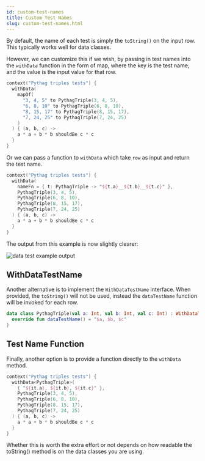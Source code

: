 ```yaml
---
id: custom-test-names
title: Custom Test Names
slug: custom-test-names.html
---
```



By default, the name of each test is simply the `toString()` on the input row. This typically works well for data
classes.

However, we can customize this if we wish, by passing in test names into the `withData` function in the form of map,
where the key is the test name, and the value is the input value for that row.

```kotlin
context("Pythag triples tests") {
  withData(
    mapOf(
      "3, 4, 5" to PythagTriple(3, 4, 5),
      "6, 8, 10" to PythagTriple(6, 8, 10),
      "8, 15, 17" to PythagTriple(8, 15, 17),
      "7, 24, 25" to PythagTriple(7, 24, 25)
    )
  ) { (a, b, c) ->
    a * a + b * b shouldBe c * c
  }
}
```

Or we can pass a function to `withData` which take `row` as input and return the test name.

```kotlin
context("Pythag triples tests") {
  withData(
    nameFn = { t: PythagTriple -> "${t.a}__${t.b}__${t.c}" },
    PythagTriple(3, 4, 5),
    PythagTriple(6, 8, 10),
    PythagTriple(8, 15, 17),
    PythagTriple(7, 24, 25)
  ) { (a, b, c) ->
    a * a + b * b shouldBe c * c
  }
}
```

The output from this example is now slightly clearer:

![data test example output](datatest3.png)

## WithDataTestName

Another alternative is to implement the `WithDataTestName` interface. When provided, the `toString()` will not be used,
instead the `dataTestName` function will be invoked for each row.

```kotlin
data class PythagTriple(val a: Int, val b: Int, val c: Int) : WithDataTestName {
  override fun dataTestName() = "$a, $b, $c"
}
```

## Test Name Function

Finally, another option is to provide a function directly to the `withData` method.

```kotlin
context("Pythag triples tests") {
  withData<PythagTriple>(
    { "${it.a}, ${it.b}, ${it.c}" },
    PythagTriple(3, 4, 5),
    PythagTriple(6, 8, 10),
    PythagTriple(8, 15, 17),
    PythagTriple(7, 24, 25)
  ) { (a, b, c) ->
    a * a + b * b shouldBe c * c
  }
}
```

Whether this is worth the extra effort or not depends on how readable the toString() method is on the data classes you
are using.

